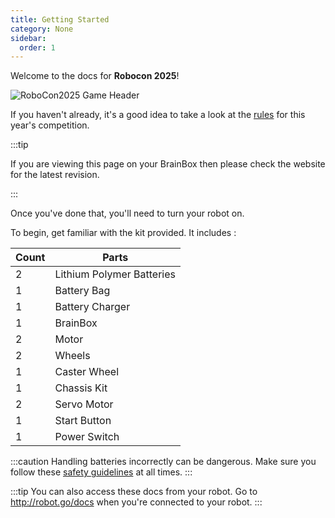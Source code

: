 ```yaml
---
title: Getting Started
category: None
sidebar:
  order: 1
---
```

Welcome to the docs for **Robocon 2025**!

![RoboCon2025 Game Header](/images/RoboCon2025-Header.png)

If you haven't already, it's a good idea to take a look at the [rules](/rulebook.pdf) for this year's competition.

:::tip

If you are viewing this page on your BrainBox then please check the website for the latest revision.

:::

Once you've done that, you'll need to turn your robot on.

To begin, get familiar with the kit provided. It includes : <!--StartFragment-->

| C﻿ount | P﻿arts                     |
| ------ | -------------------------- |
| 2﻿     | L﻿ithium Polymer Batteries |
| 1﻿     | B﻿attery Bag               |
| 1﻿     | B﻿attery Charger           |
| 1﻿     | B﻿rainBox                  |
| 2﻿     | M﻿otor                     |
| 2﻿     | W﻿heels                    |
| 1﻿     | C﻿aster Wheel              |
| 1﻿     | C﻿hassis Kit               |
| 2﻿     | S﻿ervo Motor               |
| 1﻿     | S﻿tart Button              |
| 1﻿     | P﻿ower Switch              |

:::caution
Handling batteries incorrectly can be dangerous. Make sure you follow these [safety guidelines](/docs/charging) at all times.
:::

:::tip
You can also access these docs from your robot. Go to <http://robot.go/docs> when you're connected to your robot.
:::